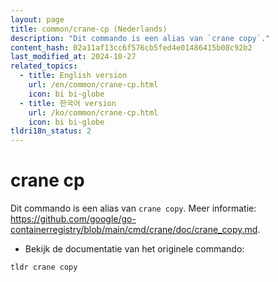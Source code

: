 ```yaml
---
layout: page
title: common/crane-cp (Nederlands)
description: "Dit commando is een alias van `crane copy`."
content_hash: 02a11af13cc6f576cb5fed4e01486415b08c92b2
last_modified_at: 2024-10-27
related_topics:
  - title: English version
    url: /en/common/crane-cp.html
    icon: bi bi-globe
  - title: 한국어 version
    url: /ko/common/crane-cp.html
    icon: bi bi-globe
tldri18n_status: 2
---
```

# crane cp

Dit commando is een alias van `crane copy`.
Meer informatie: <https://github.com/google/go-containerregistry/blob/main/cmd/crane/doc/crane_copy.md>.

- Bekijk de documentatie van het originele commando:

`tldr crane copy`
